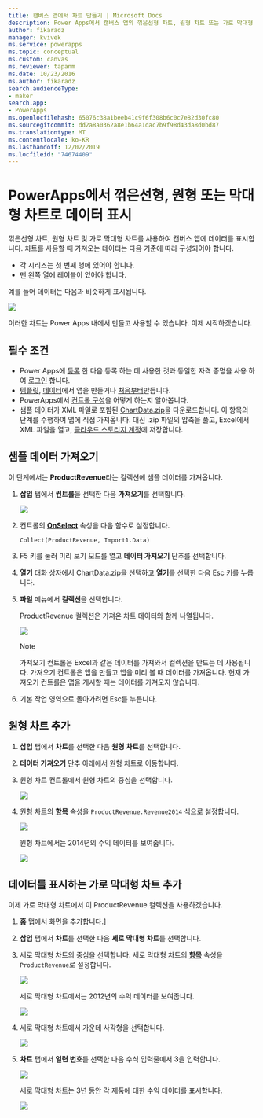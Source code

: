 ```yaml
---
title: 캔버스 앱에서 차트 만들기 | Microsoft Docs
description: Power Apps에서 캔버스 앱의 꺾은선형 차트, 원형 차트 또는 가로 막대형 차트로 데이터 범주를 표시 합니다.
author: fikaradz
manager: kvivek
ms.service: powerapps
ms.topic: conceptual
ms.custom: canvas
ms.reviewer: tapanm
ms.date: 10/23/2016
ms.author: fikaradz
search.audienceType:
- maker
search.app:
- PowerApps
ms.openlocfilehash: 65076c38a1beeb41c9f6f308b6c0c7e82d30fc80
ms.sourcegitcommit: dd2a8a0362a8e1b64a1dac7b9f98d43da8d0bd87
ms.translationtype: MT
ms.contentlocale: ko-KR
ms.lasthandoff: 12/02/2019
ms.locfileid: "74674409"
---
```

# <a name="show-data-in-a-line-pie-or-bar-chart-in-powerapps"></a>PowerApps에서 꺾은선형, 원형 또는 막대형 차트로 데이터 표시

꺾은선형 차트, 원형 차트 및 가로 막대형 차트를 사용하여 캔버스 앱에 데이터를 표시합니다. 차트를 사용할 때 가져오는 데이터는 다음 기준에 따라 구성되어야 합니다.

* 각 시리즈는 첫 번째 행에 있어야 합니다.
* 맨 왼쪽 열에 레이블이 있어야 합니다.

예를 들어 데이터는 다음과 비슷하게 표시됩니다.

![][9]

이러한 차트는 Power Apps 내에서 만들고 사용할 수 있습니다. 이제 시작하겠습니다.

## <a name="prerequisites"></a>필수 조건

* Power Apps에 [등록](../signup-for-powerapps.md) 한 다음 등록 하는 데 사용한 것과 동일한 자격 증명을 사용 하 여 [로그인](https://make.powerapps.com?utm_source=padocs&utm_medium=linkinadoc&utm_campaign=referralsfromdoc) 합니다.
* [템플릿](get-started-test-drive.md), [데이터](get-started-create-from-data.md)에서 앱을 만들거나 [처음부터](get-started-create-from-blank.md)만듭니다.
* PowerApps에서 [컨트롤 구성](add-configure-controls.md)을 어떻게 하는지 알아봅니다.
* 샘플 데이터가 XML 파일로 포함된 [ChartData.zip](https://pwrappssamples.blob.core.windows.net/samples/ChartData.zip)을 다운로드합니다. 이 항목의 단계를 수행하여 앱에 직접 가져옵니다. 대신 .zip 파일의 압축을 풀고, Excel에서 XML 파일을 열고, [클라우드 스토리지 계정](connections/cloud-storage-blob-connections.md)에 저장합니다.

## <a name="import-the-sample-data"></a>샘플 데이터 가져오기
이 단계에서는 **ProductRevenue**라는 컬렉션에 샘플 데이터를 가져옵니다.

1. **삽입** 탭에서 **컨트롤**을 선택한 다음 **가져오기**를 선택합니다.  

    ![][11]  

2. 컨트롤의 **[OnSelect](controls/properties-core.md)** 속성을 다음 함수로 설정합니다.  

   ```Collect(ProductRevenue, Import1.Data)```

3. F5 키를 눌러 미리 보기 모드를 열고 **데이터 가져오기** 단추를 선택합니다.

4. **열기** 대화 상자에서 ChartData.zip을 선택하고 **열기**를 선택한 다음 Esc 키를 누릅니다.

5. **파일** 메뉴에서 **컬렉션**을 선택합니다.

    ProductRevenue 컬렉션은 가져온 차트 데이터와 함께 나열됩니다.

    ![][1]  

   > [!NOTE]
   > 가져오기 컨트롤은 Excel과 같은 데이터를 가져와서 컬렉션을 만드는 데 사용됩니다. 가져오기 컨트롤은 앱을 만들고 앱을 미리 볼 때 데이터를 가져옵니다. 현재 가져오기 컨트롤은 앱을 게시할 때는 데이터를 가져오지 않습니다.
   >

6. 기본 작업 영역으로 돌아가려면 Esc를 누릅니다.

## <a name="add-a-pie-chart"></a>원형 차트 추가
1. **삽입** 탭에서 **차트**를 선택한 다음 **원형 차트**를 선택합니다.

2. **데이터 가져오기** 단추 아래에서 원형 차트로 이동합니다.

3. 원형 차트 컨트롤에서 원형 차트의 중심을 선택합니다.   

    ![][10]

4. 원형 차트의 **[항목](controls/properties-core.md)** 속성을 `ProductRevenue.Revenue2014` 식으로 설정합니다.

    ![][2]  

    원형 차트에서는 2014년의 수익 데이터를 보여줍니다.

    ![][3]  

## <a name="add-a-bar-chart-to-display-your-data"></a>데이터를 표시하는 가로 막대형 차트 추가
이제 가로 막대형 차트에서 이 ProductRevenue 컬렉션을 사용하겠습니다.

1. **홈** 탭에서 화면을 추가합니다.]

2. **삽입** 탭에서 **차트**를 선택한 다음 **세로 막대형 차트**를 선택합니다.

3. 세로 막대형 차트의 중심을 선택합니다. 세로 막대형 차트의 **[항목](controls/properties-core.md)** 속성을 ```ProductRevenue```로 설정합니다.

    ![][12]  

    세로 막대형 차트에서는 2012년의 수익 데이터를 보여줍니다.

    ![][4]  

4. 세로 막대형 차트에서 가운데 사각형을 선택합니다.

    ![][5]

5. **차트** 탭에서 **일련 번호**를 선택한 다음 수식 입력줄에서 **3**을 입력합니다.

    ![][6]  

    세로 막대형 차트는 3년 동안 각 제품에 대한 수익 데이터를 표시합니다.

    ![][7]  

[1]: ./media/use-line-pie-bar-chart/productrevenuecollection.png
[2]: ./media/use-line-pie-bar-chart/itemsexpression.png
[3]: ./media/use-line-pie-bar-chart/piechart.png
[4]: ./media/use-line-pie-bar-chart/columnchart.png
[5]: ./media/use-line-pie-bar-chart/columnchartseries.png
[6]: ./media/use-line-pie-bar-chart/columnchartseriesfunction.png
[7]: ./media/use-line-pie-bar-chart/columnchartthreeyears.png
[8]: ./media/use-line-pie-bar-chart/preview.png
[9]: ./media/use-line-pie-bar-chart/tableformat.png
[10]: ./media/use-line-pie-bar-chart/middlepiechart.png
[11]: ./media/use-line-pie-bar-chart/import.png
[12]: ./media/use-line-pie-bar-chart/itemscolumnchart.png
